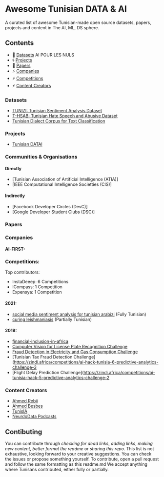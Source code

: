 # Awesome Tunisian DATA & AI
A curated list of awesome Tunisian-made open source datasets, papers, projects and content in The AI, ML, DS sphere.

## Contents

- :book: [Datasets](#datasets)
AI POUR LES NULS
- :cyclone: [Projects](#projects)
- :newspaper: [Papers](#papers)
- :zap: [Companies](#companies)
- :zap: [Competitions](#competitions)
- :zap: [Content Creators](#contentc)

### Datasets
  * [TUNIZI: Tunisian Sentiment Analysis Dataset](https://github.com/chaymafourati/TUNIZI-Sentiment-Analysis-Tunisian-Arabizi-Dataset)
  * [T-HSAB: Tunisian Hate Speech and Abusive Dataset](https://github.com/Hala-Mulki/T-HSAB-A-Tunisian-Hate-Speech-and-Abusive-Dataset)
  * [Tunisian Dialect Corpus for Text Classification](https://www.kaggle.com/naim99/tunisian-texts)

### Projects
* [Tunisian DATAI](https://github.com/TounesAI/Awesome-Tunisian-DATAI)

### Communities & Organisations
#### Directly
 - [Tunisian Association of Artificial Intelligence (ATIA)]
 - [IEEE Computational Intelligence Societties (CIS)]
#### Indirectly
 - [Facebook Developer Circles (DevC)]
 - [Google Developer Student Clubs (DSC)]

### Papers 
### Companies
#### AI-FIRST:

### Competitions:
Top contributors:
- InstaDeeep: 6 Competitions
- ICompass: 1 Competition
- Expensya: 1 Competition

#### 2021:
- [social media sentiment analysis for tunisian arabizi](https://zindi.africa/competitions/ai4d-icompass-social-media-sentiment-analysis-for-tunisian-arabizi) (Fully Tunisian)
- [curing leishmaniasis](https://zindi.africa/competitions/indaba-grand-challenge-curing-leishmaniasis) (Partially Tunisian)

#### 2019:
- [financial-inclusion-in-africa](https://zindi.africa/competitions/financial-inclusion-in-africa)
- [Computer Vision for License Plate Recognition Challenge](https://zindi.africa/competitions/ai-hack-tunisia-2-computer-vision-challenge-2)
- [Fraud Detection in Electricity and Gas Consumption Challenge](https://zindi.africa/competitions/ai-hack-tunisia-4-predictive-analytics-challenge-1)
- [Tunisian Tax Fraud Detection Challenge](https://zindi.africa/competitions/ai-hack-tunisia-6-predictive-analytics-challenge-3
- [Flight Delay Prediction Challenge](https://zindi.africa/competitions/ai-tunisia-hack-5-predictive-analytics-challenge-2

### Content Creators
- [Ahmed Rebii](https://www.youtube.com/channel/UClgOxaBHDi6FWTyLtv9pdkA)
- [Ahmed Besbes](https://www.youtube.com/channel/UCP1M7FpkpNljH4r6ORiRg6g)
- [TunisIA](https://www.youtube.com/channel/UCP1M7FpkpNljH4r6ORiRg6g/videos)
- [NeurdoData Podcasts](https://www.youtube.com/watch?v=YBnxAPuOZ14&list=PLjAky_zZAA0TkaCN1-ybbeH6CWOaQ7flx)


## Contibuting
You can contribute through *checking for dead links*, *adding links*, *making new content*, *better format the readme* or *sharing this repo*. This list is not exhaustive, looking forward to your creative suggestions. 
You can check the issues or propose something yourself. To contribute, open a pull request and follow the same formatting as this readme.md
We accept anything where Tunisans contributed, either fully or partially.
